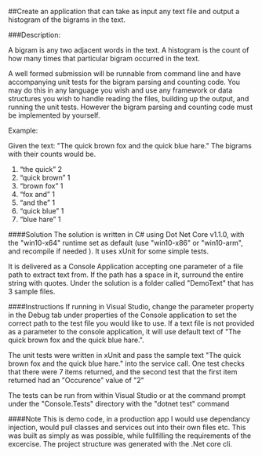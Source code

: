 ##Create an application that can take as input any text file and output a histogram of the bigrams in the text.

###Description:

A bigram is any two adjacent words in the text. A histogram is the count of how many times that particular bigram occurred in the text. 

A well formed submission will be runnable from command line and have accompanying unit tests for the bigram parsing and counting code. You may do this in any language you wish and use any framework or data structures you wish to handle reading the files, building up the output, and running the unit tests. However the bigram parsing and counting code must be implemented by yourself.

Example:

Given the text: "The quick brown fox and the quick blue hare." The bigrams with their counts would be.

1. “the quick” 2
2. “quick brown” 1
3. “brown fox” 1
4. “fox and” 1
5. “and the” 1
6. “quick blue” 1
7. “blue hare” 1

####Solution
The solution is written in C# using Dot Net Core v1.1.0, with the "win10-x64" runtime set as default (use "win10-x86" or "win10-arm", and recompile if needed ). It uses xUnit for some simple tests. 

It is delivered as a Console Application accepting one parameter of a file path to extract text from.
If the path has a space in it, surround the entire string with quotes. Under the solution is a folder called "DemoText" that has 3 sample files. 

####Instructions
If running in Visual Studio, change the parameter property in the Debug tab under properties of the Console application to set the correct path to the test file you would like to use. 
If a text file is not provided as a parameter to the console application, it will use default text of "The quick brown fox and the quick blue hare.".

The unit tests were written in xUnit and pass the sample text "The quick brown fox and the quick blue hare." into the service call. One test checks that there were 7 items returned, and the second test that the first item returned had an "Occurence" value of "2"

The tests can be run from within Visual Studio or at the command prompt under the "Console.Tests" directory with the "dotnet test" command

####Note
This is demo code, in a production app I would use dependancy injection, would pull classes and services out into their own files etc. This was built as simply as was possible, while fullfilling the requirements of the excercise. The project structure was generated with the .Net core cli.
